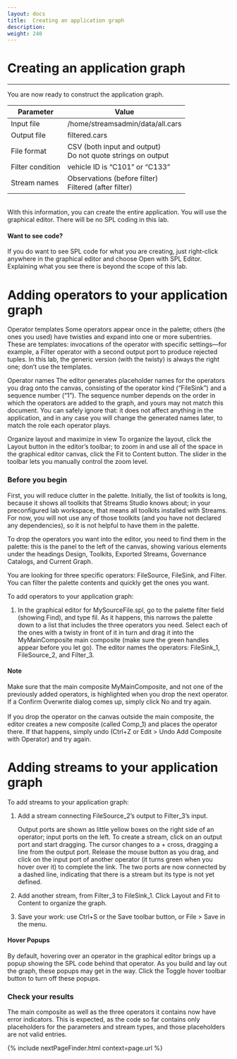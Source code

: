 ```yaml
---
layout: docs
title:  Creating an application graph
description:
weight: 240
---
```


# Creating an application graph
---

You are now ready to construct the application graph.

| Parameter | Value |
|-----------|-------|
| Input file | /home/streamsadmin/data/all.cars |
| Output file	| filtered.cars |
| File format	 | CSV (both input and output) <br>Do not quote strings on output |
| Filter condition | vehicle ID is “C101” or “C133” |
| Stream names | Observations (before filter) <br>Filtered (after filter)|


<br>With this information, you can create the entire application. You will use the graphical editor. There will be no SPL coding in this lab.

<div class="alert alert-info" role="alert">
<h4>Want to see code?</h4>
If you do want to see SPL code for what you are creating, just right-click anywhere in the graphical editor and choose Open with SPL Editor.
Explaining what you see there is beyond the scope of this lab.
</div>

# Adding operators to your application graph

Operator templates
Some operators appear once in the palette; others (the ones you used) have twisties and expand into one or more subentries. These are templates: invocations of the operator with specific settings—for example, a Filter operator with a second output port to produce rejected tuples. In this lab, the generic version (with the twisty) is always the right one; don’t use the templates.

Operator names
The editor generates placeholder names for the operators you drag onto the canvas, consisting of the operator kind (“FileSink”) and a sequence number (“1”). The sequence number depends on the order in which the operators are added to the graph, and yours may not match this document. You can safely ignore that: it does not affect anything in the application, and in any case you will change the generated names later, to match the role each operator plays.

Organize layout and maximize in view
To organize the layout, click the   Layout button in the editor’s toolbar; to zoom in and use all of the space in the graphical editor canvas, click the   Fit to Content button. The slider in the toolbar lets you manually control the zoom level.


### Before you begin
First, you will reduce clutter in the palette. Initially, the list of toolkits is long, because it shows all toolkits that Streams Studio knows about; in your preconfigured lab workspace, that means all toolkits installed with Streams. For now, you will not use any of those toolkits (and you have not declared any dependencies), so it is not helpful to have them in the palette.


To drop the operators you want into the editor, you need to find them in the palette: this is the panel to the left of the canvas, showing various elements under the headings Design, Toolkits, Exported Streams, Governance Catalogs, and Current Graph.

You are looking for three specific operators: FileSource, FileSink, and Filter. You can filter the palette contents and quickly get the ones you want.

To add operators to your application graph:


1. In the graphical editor for MySourceFile.spl, go to the palette filter field (showing Find), and type fil. As it happens, this narrows the palette down to a list that includes the three operators you need. Select each of the ones with a twisty in front of it in turn and drag it into the MyMainComposite main composite (make sure the green handles appear before you let go). The editor names the operators: FileSink_1, FileSource_2, and Filter_3.

<div class="alert alert-danger" role="alert">
<h4><b>Note</b></h4>
  Make sure that the main composite MyMainComposite, and not one of the previously added operators, is highlighted when you drop the next operator. If a Confirm Overwrite dialog comes up, simply click No and try again.<br><br>
  If you drop the operator on the canvas outside the main composite, the editor creates a new composite (called Comp_1) and places the operator there. If that happens, simply undo (Ctrl+Z or Edit > Undo Add Composite with Operator) and try again.
  </div>

# Adding streams to your application graph

To add streams to your application graph:

1. Add a stream connecting FileSource_2’s output to Filter_3’s input.

    Output ports are shown as little yellow boxes on the right side of an operator; input ports on the left. To create a stream, click on an output port and start dragging. The cursor changes to a + cross, dragging a line from the output port. Release the mouse button as you drag, and click on the input port of another operator (it turns green when you hover over it) to complete the link. The two ports are now connected by a dashed line, indicating that there is a stream but its type is not yet defined.

1. Add another stream, from Filter_3 to FileSink_1. Click  Layout and Fit to Content to organize the graph.

1. Save your work: use Ctrl+S or the   Save toolbar button, or File > Save in the menu.

<div class="alert alert-info" role="alert">
<h4><b>Hover Popups</b></h4>
By default, hovering over an operator in the graphical editor brings up a popup showing the SPL code behind that operator. As you build and lay out the graph, these popups may get in the way. Click the Toggle hover toolbar button to turn off these popups.
</div>

### Check your results
The main composite as well as the three operators it contains now have   error indicators. This is expected, as the code so far contains only placeholders for the parameters and stream types, and those placeholders are not valid entries.

 {% include nextPageFinder.html context=page.url %}
 
